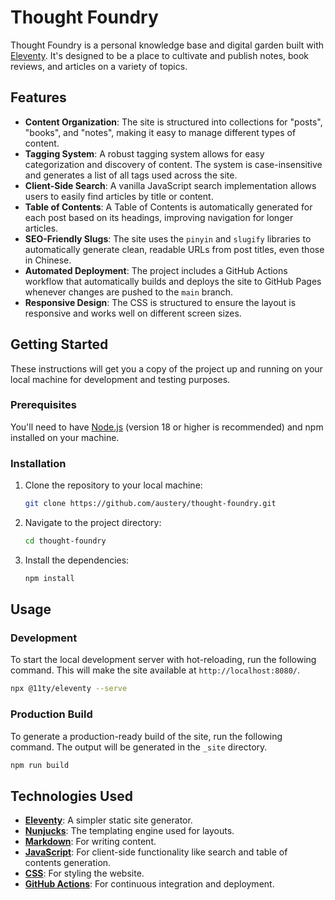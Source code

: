 # Thought Foundry

Thought Foundry is a personal knowledge base and digital garden built with [Eleventy](https://www.11ty.dev/). It's designed to be a place to cultivate and publish notes, book reviews, and articles on a variety of topics.

## Features

  * **Content Organization**: The site is structured into collections for "posts", "books", and "notes", making it easy to manage different types of content.
  * **Tagging System**: A robust tagging system allows for easy categorization and discovery of content. The system is case-insensitive and generates a list of all tags used across the site.
  * **Client-Side Search**: A vanilla JavaScript search implementation allows users to easily find articles by title or content.
  * **Table of Contents**: A Table of Contents is automatically generated for each post based on its headings, improving navigation for longer articles.
  * **SEO-Friendly Slugs**: The site uses the `pinyin` and `slugify` libraries to automatically generate clean, readable URLs from post titles, even those in Chinese.
  * **Automated Deployment**: The project includes a GitHub Actions workflow that automatically builds and deploys the site to GitHub Pages whenever changes are pushed to the `main` branch.
  * **Responsive Design**: The CSS is structured to ensure the layout is responsive and works well on different screen sizes.

## Getting Started

These instructions will get you a copy of the project up and running on your local machine for development and testing purposes.

### Prerequisites

You'll need to have [Node.js](https://nodejs.org/) (version 18 or higher is recommended) and npm installed on your machine.

### Installation

1.  Clone the repository to your local machine:
    ```bash
    git clone https://github.com/austery/thought-foundry.git
    ```
2.  Navigate to the project directory:
    ```bash
    cd thought-foundry
    ```
3.  Install the dependencies:
    ```bash
    npm install
    ```

## Usage

### Development

To start the local development server with hot-reloading, run the following command. This will make the site available at `http://localhost:8080/`.

```bash
npx @11ty/eleventy --serve
```

### Production Build

To generate a production-ready build of the site, run the following command. The output will be generated in the `_site` directory.

```bash
npm run build
```

## Technologies Used

  * **[Eleventy](https://www.11ty.dev/)**: A simpler static site generator.
  * **[Nunjucks](https://mozilla.github.io/nunjucks/)**: The templating engine used for layouts.
  * **[Markdown](https://www.markdownguide.org/)**: For writing content.
  * **[JavaScript](https://developer.mozilla.org/en-US/docs/Web/JavaScript)**: For client-side functionality like search and table of contents generation.
  * **[CSS](https://developer.mozilla.org/en-US/docs/Web/CSS)**: For styling the website.
  * **[GitHub Actions](https://github.com/features/actions)**: For continuous integration and deployment.

